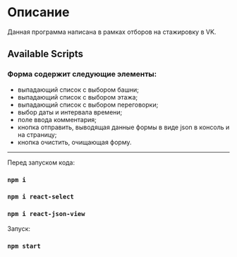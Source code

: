 # Описание
Данная программа написана в рамках отборов на стажировку в VK.

## Available Scripts

### Форма содержит следующие элементы:
* выпадающий список с выбором башни;  
* выпадающий список с выбором этажа;  
* выпадающий список с выбором переговорки;  
* выбор даты и интервала времени;  
* поле ввода комментария;  
* кнопка отправить, выводящая данные формы в виде json в консоль и на страницу;  
* кнопка очистить, очищающая форму.  

---  
Перед запуском кода:
### `npm i `
### `npm i react-select`
### `npm i react-json-view`

Запуск: 
### `npm start`



